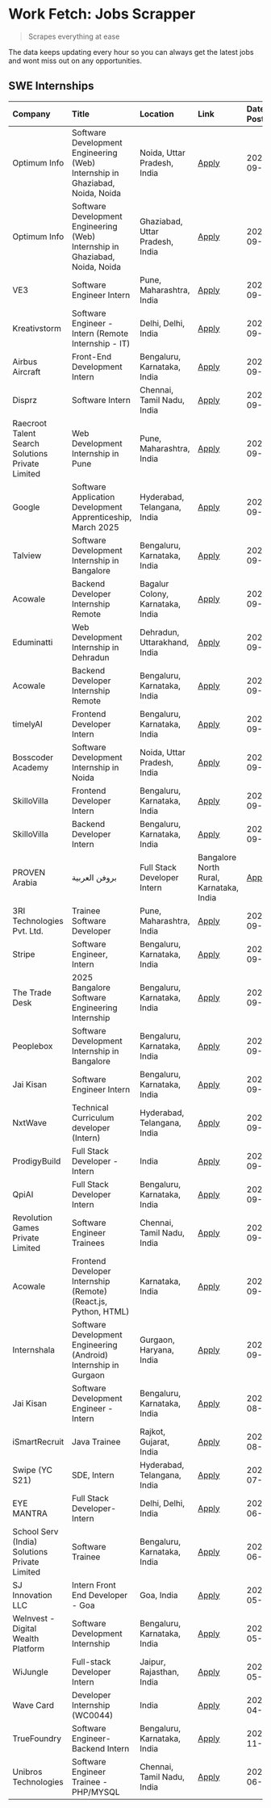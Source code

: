 # Work Fetch: Jobs Scrapper
> Scrapes everything at ease

The data keeps updating every hour so you can always get the latest jobs and wont miss out on any opportunities.

## SWE Internships
<!--START_SECTION:workfetch-->
| Company                                          | Title                                                                        | Location                                | Link                                                                                                                                                                                                                                                                              | Date Posted   |
|:-------------------------------------------------|:-----------------------------------------------------------------------------|:----------------------------------------|:----------------------------------------------------------------------------------------------------------------------------------------------------------------------------------------------------------------------------------------------------------------------------------|:--------------|
| Optimum Info                                     | Software Development Engineering (Web) Internship in Ghaziabad, Noida, Noida | Noida, Uttar Pradesh, India             | [Apply](https://in.linkedin.com/jobs/view/software-development-engineering-web-internship-in-ghaziabad-noida-noida-at-optimum-info-4037042231?position=5&pageNum=0&refId=SWR%2BBeJ9S04qlCEejBMqMQ%3D%3D&trackingId=zmlsXf%2BTzk6TvUGM%2BoIrSQ%3D%3D)                              | 2024-09-27    |
| Optimum Info                                     | Software Development Engineering (Web) Internship in Ghaziabad, Noida, Noida | Ghaziabad, Uttar Pradesh, India         | [Apply](https://in.linkedin.com/jobs/view/software-development-engineering-web-internship-in-ghaziabad-noida-noida-at-optimum-info-4037041629?position=6&pageNum=0&refId=SWR%2BBeJ9S04qlCEejBMqMQ%3D%3D&trackingId=7gQ%2Bb30YiO08QS3GOO04eg%3D%3D)                                | 2024-09-27    |
| VE3                                              | Software Engineer Intern                                                     | Pune, Maharashtra, India                | [Apply](https://in.linkedin.com/jobs/view/software-engineer-intern-at-ve3-4035258572?position=28&pageNum=0&refId=SWR%2BBeJ9S04qlCEejBMqMQ%3D%3D&trackingId=qZY9M2nTNEsLboVJHQ%2Bg8A%3D%3D)                                                                                        | 2024-09-27    |
| Kreativstorm                                     | Software Engineer - Intern (Remote Internship - IT)                          | Delhi, Delhi, India                     | [Apply](https://in.linkedin.com/jobs/view/software-engineer-intern-remote-internship-it-at-kreativstorm-4035942071?position=30&pageNum=0&refId=SWR%2BBeJ9S04qlCEejBMqMQ%3D%3D&trackingId=ZNdQXfblwGn0P%2BDvdkekBw%3D%3D)                                                          | 2024-09-26    |
| Airbus Aircraft                                  | Front-End Development Intern                                                 | Bengaluru, Karnataka, India             | [Apply](https://in.linkedin.com/jobs/view/front-end-development-intern-at-airbus-aircraft-4034179043?position=32&pageNum=0&refId=SWR%2BBeJ9S04qlCEejBMqMQ%3D%3D&trackingId=%2F%2Fzi%2BAOgbYtq5wQb9bZAvw%3D%3D)                                                                    | 2024-09-26    |
| Disprz                                           | Software Intern                                                              | Chennai, Tamil Nadu, India              | [Apply](https://in.linkedin.com/jobs/view/software-intern-at-disprz-4034165337?position=33&pageNum=0&refId=SWR%2BBeJ9S04qlCEejBMqMQ%3D%3D&trackingId=2hIMPZnMtXoDAebHiEMzag%3D%3D)                                                                                                | 2024-09-26    |
| Raecroot Talent Search Solutions Private Limited | Web Development Internship in Pune                                           | Pune, Maharashtra, India                | [Apply](https://in.linkedin.com/jobs/view/web-development-internship-in-pune-at-raecroot-talent-search-solutions-private-limited-4034584677?position=60&pageNum=0&refId=SWR%2BBeJ9S04qlCEejBMqMQ%3D%3D&trackingId=Olim2MP66JWn5QG2TWX7Kg%3D%3D)                                   | 2024-09-26    |
| Google                                           | Software Application Development Apprenticeship, March 2025                  | Hyderabad, Telangana, India             | [Apply](https://in.linkedin.com/jobs/view/software-application-development-apprenticeship-march-2025-at-google-4032957528?position=3&pageNum=0&refId=SWR%2BBeJ9S04qlCEejBMqMQ%3D%3D&trackingId=DDueI2uKa%2FfcktheqrNnCA%3D%3D)                                                    | 2024-09-24    |
| Talview                                          | Software Development Internship in Bangalore                                 | Bengaluru, Karnataka, India             | [Apply](https://in.linkedin.com/jobs/view/software-development-internship-in-bangalore-at-talview-4033703077?position=11&pageNum=0&refId=SWR%2BBeJ9S04qlCEejBMqMQ%3D%3D&trackingId=OpbMM298OhK4cArjxKb%2FNQ%3D%3D)                                                                | 2024-09-23    |
| Acowale                                          | Backend Developer Internship Remote                                          | Bagalur Colony, Karnataka, India        | [Apply](https://in.linkedin.com/jobs/view/backend-developer-internship-remote-at-acowale-4030088707?position=19&pageNum=0&refId=SWR%2BBeJ9S04qlCEejBMqMQ%3D%3D&trackingId=Wcmz1yY2aKRZc89KpfdXtA%3D%3D)                                                                           | 2024-09-21    |
| Eduminatti                                       | Web Development Internship in Dehradun                                       | Dehradun, Uttarakhand, India            | [Apply](https://in.linkedin.com/jobs/view/web-development-internship-in-dehradun-at-eduminatti-4032105381?position=27&pageNum=0&refId=SWR%2BBeJ9S04qlCEejBMqMQ%3D%3D&trackingId=X%2Bq1fk37wczFxHhD3m6K6Q%3D%3D)                                                                   | 2024-09-21    |
| Acowale                                          | Backend Developer Internship Remote                                          | Bengaluru, Karnataka, India             | [Apply](https://in.linkedin.com/jobs/view/backend-developer-internship-remote-at-acowale-4030975489?position=12&pageNum=0&refId=SWR%2BBeJ9S04qlCEejBMqMQ%3D%3D&trackingId=f5DTaxwBY74tEctNBUkhAA%3D%3D)                                                                           | 2024-09-20    |
| timelyAI                                         | Frontend Developer Intern                                                    | Bengaluru, Karnataka, India             | [Apply](https://in.linkedin.com/jobs/view/frontend-developer-intern-at-timelyai-4030925040?position=17&pageNum=0&refId=SWR%2BBeJ9S04qlCEejBMqMQ%3D%3D&trackingId=B94Pj2G5LdtWYccVOXtNNA%3D%3D)                                                                                    | 2024-09-20    |
| Bosscoder Academy                                | Software Development Internship in Noida                                     | Noida, Uttar Pradesh, India             | [Apply](https://in.linkedin.com/jobs/view/software-development-internship-in-noida-at-bosscoder-academy-4031161323?position=20&pageNum=0&refId=SWR%2BBeJ9S04qlCEejBMqMQ%3D%3D&trackingId=5KGJSuCg0k%2FEQUwT8ku4CA%3D%3D)                                                          | 2024-09-20    |
| SkilloVilla                                      | Frontend Developer Intern                                                    | Bengaluru, Karnataka, India             | [Apply](https://in.linkedin.com/jobs/view/frontend-developer-intern-at-skillovilla-4025873510?position=9&pageNum=0&refId=SWR%2BBeJ9S04qlCEejBMqMQ%3D%3D&trackingId=E0wSuWsYNq0LXiDfy06k1g%3D%3D)                                                                                  | 2024-09-17    |
| SkilloVilla                                      | Backend Developer Intern                                                     | Bengaluru, Karnataka, India             | [Apply](https://in.linkedin.com/jobs/view/backend-developer-intern-at-skillovilla-4025860894?position=13&pageNum=0&refId=SWR%2BBeJ9S04qlCEejBMqMQ%3D%3D&trackingId=h4mqGYRR%2F7knVXW68i%2BNkA%3D%3D)                                                                              | 2024-09-17    |
| PROVEN Arabia | بروفن العربية                    | Full Stack Developer Intern                                                  | Bangalore North Rural, Karnataka, India | [Apply](https://in.linkedin.com/jobs/view/full-stack-developer-intern-at-proven-arabia-%D8%A8%D8%B1%D9%88%D9%81%D9%86-%D8%A7%D9%84%D8%B9%D8%B1%D8%A8%D9%8A%D8%A9-4028862862?position=54&pageNum=0&refId=SWR%2BBeJ9S04qlCEejBMqMQ%3D%3D&trackingId=hYROu%2BdXVtdbakBeEAfacQ%3D%3D) | 2024-09-17    |
| 3RI Technologies Pvt. Ltd.                       | Trainee  Software Developer                                                  | Pune, Maharashtra, India                | [Apply](https://in.linkedin.com/jobs/view/trainee-software-developer-at-3ri-technologies-pvt-ltd-4026688364?position=29&pageNum=0&refId=SWR%2BBeJ9S04qlCEejBMqMQ%3D%3D&trackingId=ln7aNe9IAdWFbhpWeLTUXw%3D%3D)                                                                   | 2024-09-15    |
| Stripe                                           | Software Engineer, Intern                                                    | Bengaluru, Karnataka, India             | [Apply](https://in.linkedin.com/jobs/view/software-engineer-intern-at-stripe-4008214242?position=2&pageNum=0&refId=SWR%2BBeJ9S04qlCEejBMqMQ%3D%3D&trackingId=MDLx0vwe%2FvFdglufmExUmQ%3D%3D)                                                                                      | 2024-09-13    |
| The Trade Desk                                   | 2025 Bangalore Software Engineering Internship                               | Bengaluru, Karnataka, India             | [Apply](https://in.linkedin.com/jobs/view/2025-bangalore-software-engineering-internship-at-the-trade-desk-3987456531?position=14&pageNum=0&refId=SWR%2BBeJ9S04qlCEejBMqMQ%3D%3D&trackingId=myg9jFP35YPtG6stNNgEjQ%3D%3D)                                                         | 2024-09-11    |
| Peoplebox                                        | Software Development Internship in Bangalore                                 | Bengaluru, Karnataka, India             | [Apply](https://in.linkedin.com/jobs/view/software-development-internship-in-bangalore-at-peoplebox-4022411601?position=15&pageNum=0&refId=SWR%2BBeJ9S04qlCEejBMqMQ%3D%3D&trackingId=rzHqUf7oce%2F9E4gmxr4F6w%3D%3D)                                                              | 2024-09-10    |
| Jai Kisan                                        | Software Engineer Intern                                                     | Bengaluru, Karnataka, India             | [Apply](https://in.linkedin.com/jobs/view/software-engineer-intern-at-jai-kisan-4024075360?position=40&pageNum=0&refId=SWR%2BBeJ9S04qlCEejBMqMQ%3D%3D&trackingId=%2FSUI9o98t3vWZETSNCqQ4Q%3D%3D)                                                                                  | 2024-09-09    |
| NxtWave                                          | Technical Curriculum developer (Intern)                                      | Hyderabad, Telangana, India             | [Apply](https://in.linkedin.com/jobs/view/technical-curriculum-developer-intern-at-nxtwave-4020462207?position=43&pageNum=0&refId=SWR%2BBeJ9S04qlCEejBMqMQ%3D%3D&trackingId=aKRxps%2FFl5KC0%2Bg7AnDW6g%3D%3D)                                                                     | 2024-09-09    |
| ProdigyBuild                                     | Full Stack Developer - Intern                                                | India                                   | [Apply](https://in.linkedin.com/jobs/view/full-stack-developer-intern-at-prodigybuild-4019591942?position=52&pageNum=0&refId=SWR%2BBeJ9S04qlCEejBMqMQ%3D%3D&trackingId=SuR8E3WM9t458GD9iNDXYg%3D%3D)                                                                              | 2024-09-08    |
| QpiAI                                            | Full Stack Developer Intern                                                  | Bengaluru, Karnataka, India             | [Apply](https://in.linkedin.com/jobs/view/full-stack-developer-intern-at-qpiai-4017395346?position=36&pageNum=0&refId=SWR%2BBeJ9S04qlCEejBMqMQ%3D%3D&trackingId=8jQZcfWzR80TGKt5aVG7ww%3D%3D)                                                                                     | 2024-09-06    |
| Revolution Games Private Limited                 | Software Engineer Trainees                                                   | Chennai, Tamil Nadu, India              | [Apply](https://in.linkedin.com/jobs/view/software-engineer-trainees-at-revolution-games-private-limited-4015912927?position=31&pageNum=0&refId=SWR%2BBeJ9S04qlCEejBMqMQ%3D%3D&trackingId=GC2fk9eLGF%2Bz%2BAuNLYBSIg%3D%3D)                                                       | 2024-09-02    |
| Acowale                                          | Frontend Developer Internship (Remote) (React.js, Python, HTML)              | Karnataka, India                        | [Apply](https://in.linkedin.com/jobs/view/frontend-developer-internship-remote-react-js-python-html-at-acowale-4014663920?position=4&pageNum=0&refId=SWR%2BBeJ9S04qlCEejBMqMQ%3D%3D&trackingId=REvX6fpz1KXSSWemkbdvtA%3D%3D)                                                      | 2024-09-01    |
| Internshala                                      | Software Development Engineering (Android) Internship in Gurgaon             | Gurgaon, Haryana, India                 | [Apply](https://in.linkedin.com/jobs/view/software-development-engineering-android-internship-in-gurgaon-at-internshala-4015471580?position=21&pageNum=0&refId=SWR%2BBeJ9S04qlCEejBMqMQ%3D%3D&trackingId=2Xqu%2B4eUL4QqoHnqcd%2FE%2Fw%3D%3D)                                      | 2024-09-01    |
| Jai Kisan                                        | Software Development Engineer - Intern                                       | Bengaluru, Karnataka, India             | [Apply](https://in.linkedin.com/jobs/view/software-development-engineer-intern-at-jai-kisan-4027288169?position=26&pageNum=0&refId=SWR%2BBeJ9S04qlCEejBMqMQ%3D%3D&trackingId=ZX%2FUJw%2B7euSBMDsQGV1Rmg%3D%3D)                                                                    | 2024-08-22    |
| iSmartRecruit                                    | Java Trainee                                                                 | Rajkot, Gujarat, India                  | [Apply](https://in.linkedin.com/jobs/view/java-trainee-at-ismartrecruit-3992301825?position=34&pageNum=0&refId=SWR%2BBeJ9S04qlCEejBMqMQ%3D%3D&trackingId=GHEXVbFZqAN3eu%2Fwhn8xSQ%3D%3D)                                                                                          | 2024-08-06    |
| Swipe (YC S21)                                   | SDE, Intern                                                                  | Hyderabad, Telangana, India             | [Apply](https://in.linkedin.com/jobs/view/sde-intern-at-swipe-yc-s21-3980368092?position=41&pageNum=0&refId=SWR%2BBeJ9S04qlCEejBMqMQ%3D%3D&trackingId=eXNCLnSLWijvGUgtXf%2B2rA%3D%3D)                                                                                             | 2024-07-22    |
| EYE MANTRA                                       | Full Stack Developer- Intern                                                 | Delhi, Delhi, India                     | [Apply](https://in.linkedin.com/jobs/view/full-stack-developer-intern-at-eye-mantra-3960988037?position=47&pageNum=0&refId=SWR%2BBeJ9S04qlCEejBMqMQ%3D%3D&trackingId=%2BAcQE3umKeCYSwn1p%2FGX4g%3D%3D)                                                                            | 2024-06-28    |
| School Serv (India) Solutions Private Limited    | Software Trainee                                                             | Bengaluru, Karnataka, India             | [Apply](https://in.linkedin.com/jobs/view/software-trainee-at-school-serv-india-solutions-private-limited-3953917603?position=57&pageNum=0&refId=SWR%2BBeJ9S04qlCEejBMqMQ%3D%3D&trackingId=Ec4hxj36p4NbrH%2BMLIB3Tg%3D%3D)                                                        | 2024-06-19    |
| SJ Innovation LLC                                | Intern Front End Developer - Goa                                             | Goa, India                              | [Apply](https://in.linkedin.com/jobs/view/intern-front-end-developer-goa-at-sj-innovation-llc-3931678611?position=22&pageNum=0&refId=SWR%2BBeJ9S04qlCEejBMqMQ%3D%3D&trackingId=vorrOCW67mwgfVYMsXpNtQ%3D%3D)                                                                      | 2024-05-24    |
| WeInvest - Digital Wealth Platform               | Software Development Internship                                              | Bengaluru, Karnataka, India             | [Apply](https://in.linkedin.com/jobs/view/software-development-internship-at-weinvest-digital-wealth-platform-3912867225?position=10&pageNum=0&refId=SWR%2BBeJ9S04qlCEejBMqMQ%3D%3D&trackingId=IKvm9IA7pSOIZn4rwkKbdA%3D%3D)                                                      | 2024-05-01    |
| WiJungle                                         | Full-stack Developer Intern                                                  | Jaipur, Rajasthan, India                | [Apply](https://in.linkedin.com/jobs/view/full-stack-developer-intern-at-wijungle-3912864543?position=39&pageNum=0&refId=SWR%2BBeJ9S04qlCEejBMqMQ%3D%3D&trackingId=L0aCHiCYrIe9gegpefos6w%3D%3D)                                                                                  | 2024-05-01    |
| Wave Card                                        | Developer Internship (WC0044)                                                | India                                   | [Apply](https://in.linkedin.com/jobs/view/developer-internship-wc0044-at-wave-card-3900079966?position=46&pageNum=0&refId=SWR%2BBeJ9S04qlCEejBMqMQ%3D%3D&trackingId=ankv2SInDGGU7xv%2FNpwYgA%3D%3D)                                                                               | 2024-04-15    |
| TrueFoundry                                      | Software Engineer-Backend Intern                                             | Bengaluru, Karnataka, India             | [Apply](https://in.linkedin.com/jobs/view/software-engineer-backend-intern-at-truefoundry-3779508170?position=45&pageNum=0&refId=SWR%2BBeJ9S04qlCEejBMqMQ%3D%3D&trackingId=hNcMOiucs2Q%2BVQHnv9esyA%3D%3D)                                                                        | 2023-11-10    |
| Unibros Technologies                             | Software Engineer Trainee - PHP/MYSQL                                        | Chennai, Tamil Nadu, India              | [Apply](https://in.linkedin.com/jobs/view/software-engineer-trainee-php-mysql-at-unibros-technologies-3656599241?position=37&pageNum=0&refId=SWR%2BBeJ9S04qlCEejBMqMQ%3D%3D&trackingId=V8f73r8098hm%2FgiPhmZVMg%3D%3D)                                                            | 2023-06-12    |
<!--END_SECTION:workfetch-->
